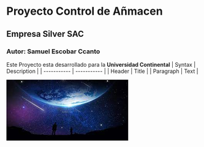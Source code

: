 # Proyecto Control de Añmacen
## Empresa Silver SAC
### Autor: Samuel Escobar Ccanto
Este Proyecto esta desarrollado para la **Universidad Continental**
	| Syntax | Description |
| ----------- | ----------- |
| Header | Title |
| Paragraph | Text |

![ESPACE](https://github.com/SamuelEsco/Prueba1/blob/main/descarga.jfif)
